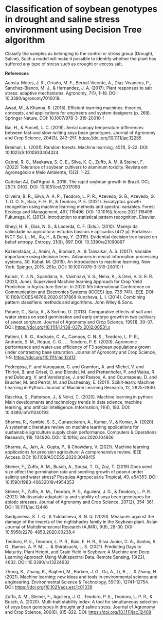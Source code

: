 # Classification of soybean genotypes in drought and saline stress environment using Decision Tree algorithm

Classify the samples as belonging to the control or stress group (Drought, Saline). Such a model will make it possible to identify whether the plant has suffered any type of stress such as drought or excess salt.

<b>References</b>

Acosta-Motos, J. R., Ortuño, M. F., Bernal-Vicente, A., Diaz-Vivancos, P., Sanchez-Blanco, M. J., & Hernandez, J. A. (2017). Plant responses to salt stress: adaptive mechanisms. Agronomy, 7(1), 1–18. DOI: 10.3390/agronomy7010018.

Awad, M., & Khanna, R. (2015). Efficient learning machines: theories, concepts, and applications for engineers and system designers (p. 268). Springer Nature. DOI:  10.1007/978-3-319-20010-1

Bai, H., & Purcell, L. C. (2018). Aerial canopy temperature differences between fast-and slow-wilting soya bean genotypes. Journal of Agronomy and Crop Science, 204(3), 243–251. https://doi.org/10.1111/jac.12259

Breiman, L. (2001). Random forests. Machine learning, 45(1), 5-32. DOI: 10.1023/A:1010933404324

Cabral, R. C., Maekawa, S. C. E., Silva, K. C., Zuffo, A. M. & Steiner, F. (2022) Tolerance of soybean cultivars to aluminum toxicity. Revista em Agronegócio e Meio Ambiente, 15(2): 1-22. 

Cattelan AJ, Dall’Agnol A. 2018. The rapid soybean growth in Brazil. OCL 25(1): D102. DOI: 10.1051/ocl/2017058

Oliveira, B. R., Silva, A. A. P., Teodoro, L. P. R., Azevedo, G. B., Azevedo, G. T. D. O. S., Baio, F. H. R., & Teodoro, P. E. (2021). Eucalyptus growth recognition using machine learning methods and spectral variables. Forest Ecology and Management, 497, 119496. DOI: 10.1016/j.foreco.2021.119496
Fukunaga, K. (2013). Introduction to statistical pattern recognition. Elsevier.

Gheyi, H. R., Dias, N. S., & Lacerda, C. F. (Eds.). (2010). Manejo da salinidade na agricultura: estudos básicos e aplicados (472 p). Fortaleza: INCT Sal.
Li, M., Xu, H., & Deng, Y. (2019). Evidential decision tree based on belief entropy. Entropy, 21(9), 897. DOI: 10.3390/e21090897

Kazemitabar, J., Amini, A., Bloniarz, A., & Talwalkar, A. S. (2017). Variable importance using decision trees. Advances in neural information processing systems, 30.
Kubat, M. (2015). An introduction to machine learning. New York: Spinger, 2015. 291p. DOI:  10.1007/978-3-319-20010-1

Kumar, Y. J. N., Spandana, V., Vaishnavi, V. S., Neha, K., & Devi, V. G. R. R. (2020, June). Supervised Machine learning Approach for Crop Yield Prediction in Agriculture Sector. In 2020 5th International Conference on Communication and Electronics Systems (ICCES) (pp. 736-741). IEEE. DOI: 10.1109/ICCES48766.2020.9137868
Kuncheva, L. I. (2014). Combining pattern classifiers: methods and algorithms. John Wiley & Sons.

Patanè, C., Saita, A., & Sortino, O. (2013). Comparative effects of salt and water stress on seed germination and early embryo growth in two cultivars of sweet sorghum. Journal of Agronomy and Crop Science, 199(1), 30–37. DOI: https://doi.org/10.1111/j.1439-037x.2012.00531.x

Patinni, I. R. G., Andrade, C. A., Campos, C. N. S., Teodoro, L. P. R., Andrade, S. M., Roque, C. G., … Teodoro, P. E. (2020). Agronomic performance and water-use efficiency of F3 soybean populations grown under contrasting base saturation. Journal of Agronomy and Crop Science, 1–9. https://doi.org/10.1111/jac.12413

Pedregosa, F. and Varoquaux, G. and Gramfort, A. and Michel, V. and Thirion, B. and Grisel, O. and Blondel, M. and Prettenhofer, P. and Weiss, R. and Dubourg, V. and Vanderplas, J. and Passos, A. and Cournapeau, D. and Brucher, M. and Perrot, M. and Duchesnay, E. (2011). Scikit-learn: Machine Learning in Python. Journal of Machine Learning Research, 12, 2825-2830.

Raschka, S., Patterson, J., & Nolet, C. (2020). Machine learning in python: Main developments and technology trends in data science, machine learning, and artificial intelligence. Information, 11(4), 193. DOI: 10.3390/info11040193

Sharma, R., Kamble, S. S., Gunasekaran, A., Kumar, V., & Kumar, A. (2020). A systematic literature review on machine learning applications for sustainable agriculture supply chain performance. Computers & Operations Research, 119, 104926. DOI: 10.1016/j.cor.2020.104926

Sharma, A., Jain, A., Gupta, P., & Chowdary, V. (2021). Machine learning applications for precision agriculture: A comprehensive review. IEEE Access. DOI: 10.1109/ACCESS.2020.3048415

Steiner, F., Zuffo, A. M., Busch, A., Sousa, T. O., Zoz, T. (2019) Does seed size affect the germination rate and seedling growth of peanut under salinity and water stress? Pesquisa Agropecuária Tropical, 49, e54353. DOI: 10.1590/1983-40632019v4954353

Steiner, F., Zuffo, A. M., Teodoro, P. E., Aguilera, J. G., & Teodoro, L. P. R. (2021). Multivariate adaptability and stability of soya bean genotypes for abiotic stresses. Journal of Agronomy and Crop Science, 207(2), 354-361. DOI: 10.1111/jac.12446

Saidganieva, S. T. Q., & Yuldasheva, S. N. Q. (2020). Measures against the damage of the insects of the nightshades family in the Soybean plant. Asian Journal of Multidimensional Research (AJMR), 9(8), 28-30. DOI: 10.5958/2278-4853.2020.00238.4

Teodoro, P. E., Teodoro, L. P. R., Baio, F. H. R., Silva Junior, C. A., Santos, R. G., Ramos, A. P. M., ... & Shiratsuchi, L. S. (2021). Predicting Days to Maturity, Plant Height, and Grain Yield in Soybean: A Machine and Deep Learning Approach Using Multispectral Data. Remote Sensing, 13(22), 4632. DOI: 10.3390/rs13224632

Zhong, S., Zhang, K., Bagheri, M., Burken, J. G., Gu, A., Li, B., ... & Zhang, H. (2021). Machine learning: new ideas and tools in environmental science and engineering. Environmental Science & Technology, 55(19), 12741-12754. DOI: https://doi.org/10.1021/acs.est.1c01339

Zuffo, A. M., Steiner, F., Aguilera, J. G., Teodoro, P. E., Teodoro, L. P. R., & Busch, A. (2020). Multi‐trait stability index: A tool for simultaneous selection of soya bean genotypes in drought and saline stress. Journal of Agronomy and Crop Science, 206(6), 815-822. DOI: https://doi.org/10.1111/jac.12409

